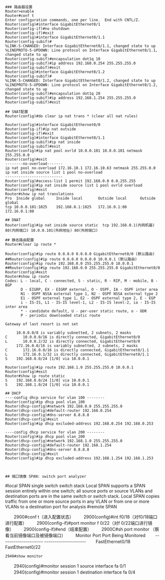 
```
### 路由器设置
Router>enable
Router#conf t
Enter configuration commands, one per line.  End with CNTL/Z.
Router(config)#interface GigabitEthernet0/1
Router(config-if)#no shutdown
Router(config-if)#exit
Router(config)#interface GigabitEthernet0/1.1
Router(config-subif)#
%LINK-5-CHANGED: Interface GigabitEthernet0/1.1, changed state to up
%LINEPROTO-5-UPDOWN: Line protocol on Interface GigabitEthernet0/1.1, changed state to up
Router(config-subif)#encapsulation dot1q 10
Router(config-subif)#ip address 192.168.0.254 255.255.255.0
Router(config-subif)#exit
Router(config)#interface GigabitEthernet0/1.2
Router(config-subif)#
%LINK-5-CHANGED: Interface GigabitEthernet0/1.2, changed state to up
%LINEPROTO-5-UPDOWN: Line protocol on Interface GigabitEthernet0/1.2, changed state to up
Router(config-subif)#encapsulation dot1q 20
Router(config-subif)#ip address 192.168.1.254 255.255.255.0
Router(config-subif)#exit

## SNAT配置
Router(config)#do clear ip nat trans * (clear all nat rules)

Router(config)#interface GigabitEthernet0/0
Router(config-if)#ip nat outside
Router(config-if)#exit
Router(config)#interface GigabitEthernet0/1.1
Router(config-subif)#ip nat inside
Router(config-subif)#exit
Router(config)#ip nat pool ovrld 10.0.0.101 10.0.0.101 netmask 255.255.0.0
Router(config)#exit
--------no-overload-------
ip nat pool no-overload 172.16.10.1 172.16.10.63 netmask 255.255.0.0
ip nat inside source list 1 pool no-overload 
--------------------------
Router(config)#access-list 1 permit 192.168.0.0 0.0.255.255
Router(config)#ip nat inside source list 1 pool ovrld overload
Router(config)#exit
Router#show ip nat translations
Pro  Inside global     Inside local       Outside local      Outside global
tcp 10.0.0.101:1025    192.168.0.1:1025   172.16.0.1:80      172.16.0.1:80

## DNAT
Router(config)#ip nat inside source static  tcp 192.168.0.1(内网机器) 80(内网端口) 10.0.0.101(外网地址) 80(外网端口)

## 静态路由配置
Router#clear ip route *

Router(config)#ip route 0.0.0.0 0.0.0.0 GigabitEthernet0/0 (默认路由)
##Router(config)#ip route 0.0.0.0 0.0.0.0 10.0.0.1 (默认路由)
Router(config)#ip route 192.168.0.0 255.255.255.0 10.0.0.1 
##Router(config)#ip route 192.168.0.0 255.255.255.0 GigabitEthernet0/0
Router(config)#exit
Router#show ip route
Codes: L - local, C - connected, S - static, R - RIP, M - mobile, B - BGP
       D - EIGRP, EX - EIGRP external, O - OSPF, IA - OSPF inter area
       N1 - OSPF NSSA external type 1, N2 - OSPF NSSA external type 2
       E1 - OSPF external type 1, E2 - OSPF external type 2, E - EGP
       i - IS-IS, L1 - IS-IS level-1, L2 - IS-IS level-2, ia - IS-IS inter area
       * - candidate default, U - per-user static route, o - ODR
       P - periodic downloaded static route

Gateway of last resort is not set

     10.0.0.0/8 is variably subnetted, 2 subnets, 2 masks
C       10.0.0.0/16 is directly connected, GigabitEthernet0/0
L       10.0.0.2/32 is directly connected, GigabitEthernet0/0
     172.16.0.0/16 is variably subnetted, 2 subnets, 2 masks
C       172.16.0.0/16 is directly connected, GigabitEthernet0/1.1
L       172.16.0.1/32 is directly connected, GigabitEthernet0/1.1
S    192.168.0.0/24 [1/0] via 10.0.0.1

Router(config)#ip route 192.168.1.0 255.255.255.0 10.0.0.1
Router(config)#exit
Router#show ip route static
S    192.168.0.0/24 [1/0] via 10.0.0.1
S    192.168.1.0/24 [1/0] via 10.0.0.1

## DHCP
----config dhcp service for vlan 100 --------
Router(config)#ip dhcp pool vlan_100
Router(dhcp-config)#network 192.168.0.0 255.255.255.0
Router(dhcp-config)#default-router 192.168.0.254
Router(dhcp-config)#dns-server 8.8.8.8
Router(dhcp-config)#exit
Router(config)#ip dhcp excluded-address 192.168.0.254 192.168.0.253

----config dhcp service for vlan 200 --------
Router(config)#ip dhcp pool vlan_200
Router(dhcp-config)#network 192.168.1.0 255.255.255.0
Router(dhcp-config)#default-router 192.168.1.254
Router(dhcp-config)#dns-server 8.8.8.8
Router(dhcp-config)#exit
Router(config)#ip dhcp excluded-address 192.168.1.254 192.168.1.253



## 端口镜像 SPAN: switch port analyzer
```
#local SPAN
    single switch
    switch stack
Local SPAN supports a SPAN session entirely within one switch; 
all source ports or source VLANs and destination ports are in the same switch 
or switch stack. Local SPAN copies traffic from one or more source ports in 
any VLAN or from one or more VLANs to a destination port for analysis
#remote SPAN
 
　　2900#conf t（进入配置状态）
　　2900(config)#int f0/18（对f0/18端口进行配置）
　　2900(config-if)#port monitor f 0/22（对f 0/22端口进行镜像）
　　2900(config-if)#end（结束配置）
　　2900C#sh port monitor （察看当前镜像端口及被镜像端口）
　　Monitor Port Port Being Monitored
　　--------------------- ---------------------
　　FastEthernet0/18 FastEthernet0/22


    2940#show monitor
　　2940(config)#monitor session 1 source interface fa 0/1 
　　2940(config)#monitor session 1 destination interface fa 0/4
```

